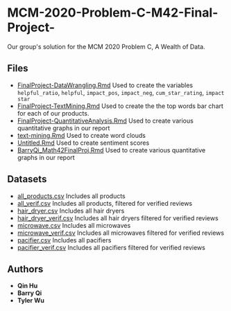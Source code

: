 # MCM-2020-Problem-C-M42-Final-Project-
Our group's solution for the MCM 2020 Problem C, A Wealth of Data.

## Files
* [FinalProject-DataWrangling.Rmd](https://github.com/tylerwu2222/MCM-2020-Problem-C-M42-Final-Project-/blob/master/FinalProject-DataWrangling.Rmd) Used to create the variables `helpful_ratio`, `helpful`, `impact_pos`, `impact_neg`, `cum_star_rating`, `impact star`
* [FinalProject-TextMining.Rmd](https://github.com/tylerwu2222/MCM-2020-Problem-C-M42-Final-Project-/blob/master/FinalProject-TextMining.Rmd) Used to create the the top words bar chart for each of our products.
* [FinalProject-QuantitativeAnalysis.Rmd](https://github.com/tylerwu2222/MCM-2020-Problem-C-M42-Final-Project-/blob/master/FinalProject-QuantitativeAnalysis.Rmd) Used to create various quantitative graphs in our report
* [text-mining.Rmd](text-mining.Rmd) Used to create word clouds
* [Untitled.Rmd](https://github.com/tylerwu2222/MCM-2020-Problem-C-M42-Final-Project-/blob/master/Untitled.Rmd) Used to create sentiment scores
* [BarryQi_Math42FinalProj.Rmd](https://github.com/tylerwu2222/MCM-2020-Problem-C-M42-Final-Project-/blob/master/BarryQi_Math42FinalProj.Rmd) Used to create various quantitative graphs in our report

## Datasets
* [all_products.csv](https://github.com/tylerwu2222/MCM-2020-Problem-C-M42-Final-Project-/blob/master/all_products.csv) Includes all products
* [all_verif.csv](https://github.com/tylerwu2222/MCM-2020-Problem-C-M42-Final-Project-/blob/master/all_verif.csv) Includes all products, filtered for verified reviews
* [hair_dryer.csv](https://github.com/tylerwu2222/MCM-2020-Problem-C-M42-Final-Project-/blob/master/hair_dryer.csv) Includes all hair dryers
* [hair_dryer_verif.csv](https://github.com/tylerwu2222/MCM-2020-Problem-C-M42-Final-Project-/blob/master/hair_dryer_verif.csv) Includes all hair dryers filtered for verified reviews
* [microwave.csv](https://github.com/tylerwu2222/MCM-2020-Problem-C-M42-Final-Project-/blob/master/microwave.csv) Includes all microwaves
* [microwave_verif.csv](https://github.com/tylerwu2222/MCM-2020-Problem-C-M42-Final-Project-/blob/master/microwave_verif.csv) Includes all microwaves filtered for verified reviews
* [pacifier.csv](https://github.com/tylerwu2222/MCM-2020-Problem-C-M42-Final-Project-/blob/master/pacifier.csv) Includes all pacifiers
* [pacifier_verif.csv](https://github.com/tylerwu2222/MCM-2020-Problem-C-M42-Final-Project-/blob/master/pacifier_verif.csv) Includes all pacifiers filtered for verified reviews

## Authors
* **Qin Hu**
* **Barry Qi**
* **Tyler Wu**
